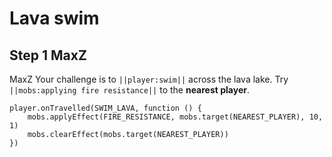 # Lava swim

## Step 1 MaxZ
MaxZ Your challenge is to ``||player:swim||`` across the lava lake. Try ``||mobs:applying fire resistance||`` to the **nearest player**.



```ghost
player.onTravelled(SWIM_LAVA, function () {
    mobs.applyEffect(FIRE_RESISTANCE, mobs.target(NEAREST_PLAYER), 10, 1)
    mobs.clearEffect(mobs.target(NEAREST_PLAYER))
})
```
